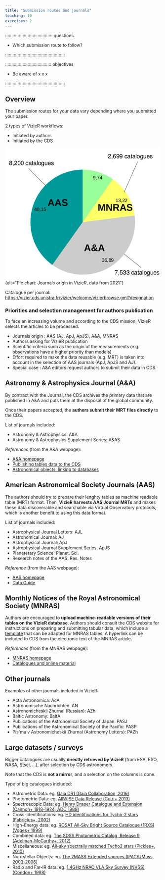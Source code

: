 ```yaml
---
title: "Submission routes and journals"
teaching: 10
exercises: 2
---
```


:::::::::::::::::::::::::::::::::::::: questions 

- Which submission route to follow?

::::::::::::::::::::::::::::::::::::::::::::::::

::::::::::::::::::::::::::::::::::::: objectives

- Be aware of  x x x

::::::::::::::::::::::::::::::::::::::::::::::::



<!--  ----------------------------------------- -->
<!-- 	Intro 					-->
<!--  ----------------------------------------- -->
## Overview

The submission routes for your data vary depending where you submitted your paper.

2 types of VizieR workflows:

- Initiated by authors
- Initiated by the CDS


![Journals origin in VizieR, data from 2021 (**TO BE UPDATED**)](https://raw.githubusercontent.com/cds-astro/a-FAIR-journey-for-astronomical-data/main/episodes/images/journals_origin_on_vizier_from_2021.png){alt="Pie chart: Journals origin in VizieR, data from 2021"}
 

Catalogue per journal: https://vizier.cds.unistra.fr/vizier/welcome/vizierbrowse.gml?designation


### Priorities and selection management for authors publication

To face an increasing volume and according to the CDS mission, VizieR selects the articles to be processed.

- Journals origin : AAS (AJ, ApJ, ApJS), A&A, MNRAS
- Authors asking for VizieR publication
- Scientific criteria such as the origin of the measurements
(e.g. observations have a higher priority than models)
- Effort required to make the data reusable (e.g. MRT) is taken into account in the selection of AAS journals
(ApJ, ApJS and AJ).
- Special case : A&A editors request authors to submit their data in CDS.



<!--  ----------------------------------------- -->
<!-- 		A&A				-->
<!--  ----------------------------------------- -->
## Astronomy & Astrophysics Journal (A&A)

By contract with the Journal, the CDS archives the primary data that are published in A&A and puts them at the disposal of the global community.

Once their papers accepted, the **authors submit their MRT files directly** to the CDS.


List of journals included:

- Astronomy & Astrophysics: A&A
- Astronomy & Astrophysics Supplement Series: A&AS


*References* (from the A&A webpage):

- [A&A homepage][aa-home]
- [Publishing tables data to the CDS][aa-publi-data-cds] 
- [Astronomical objects: linking to databases][aa-astro-objects-link]



<!--  ----------------------------------------- -->
<!-- 		AAS				-->
<!--  ----------------------------------------- -->
## American Astronomical Society Journals (AAS)

The authors should try to prepare their lenghty tables as machine readable table (MRT) format. 
Then, **VizieR harvests AAS Journal MRTs** and makes these data discoverable and searchable via Virtual Observatory protocols, which is another benefit to using this data format.


List of journals included:

- Astrophysical Journal Letters: AJL
- Astronomical Journal: AJ 
- Astrophysical Journal: ApJ
- Astrophysical Journal Supplement Series: ApJS
- Planeterary Science: Planet. Sci.
- Research notes of the AAS: Res. Notes


*Reference* (from the AAS webpage):

- [AAS homepage][aas-home]
- [Data Guide][aas-data-guide]





<!--  ----------------------------------------- -->
<!-- 		MNRAS				-->
<!--  ----------------------------------------- -->
## Monthly Notices of the Royal Astronomical Society (MNRAS)

Authors are encouraged to **upload machine-readable versions of their tables on the VizieR database**.
Authors should consult the CDS website for instructions on preparing and submitting tabular data, which include a [template][vizier-readme-example-aa] that can be adapted for MNRAS tables. A hyperlink can be included to CDS from the electronic text of the MNRAS article.


*References* (from the MNRAS webpage):

- [MNRAS homepage][mnras-home]
- [Catalogues and online material][mnras-publi-data-cds] 



<!--  ----------------------------------------- -->
<!-- 		Other journals			-->
<!--  ----------------------------------------- -->
## Other journals


Examples of other journals included in VizieR:

- Acta Astronomica: AcA
- Astronomische Nachrichten: AN
- Astronomicheskii Zhurnal (Russian): AZh
- Baltic Astronomy: BaltA
- Publications of the Astronomical Society of Japan: PASJ
- Publications of the Astronomical Society of the Pacific: PASP
- Pis'ma v Astronomicheskii Zhurnal (Astronomy Letters): PAZh



<!--  ----------------------------------------- -->
<!-- 		Big surveys			-->
<!--  ----------------------------------------- -->
## Large datasets / surveys 

Bigger catalogues are usually **directly retrieved by VizieR** (from ESA, ESO, NASA, Stsci, …), after selection by CDS astronomers.

Note that the CDS is **not a mirror**, and a selection on the columns is done.

Type of big catalogues included:

- Astrometric Data: eg. [Gaia DR1 (Gaia Collaboration, 2016)][viz-astro-data]
- Photometric Data: eg. [AllWISE Data Release (Cutri+ 2013)][viz-phot-data]
- Spectroscopic Data: eg. [Henry Draper Catalogue and Extension (Cannon+ 1918-1924; ADC 1989)][viz-spectro-data]
- Cross-Identifications: eg. [HD identifications for Tycho-2 stars (Fabricius+, 2002)][viz-cross-data] 
- High-Energy data: eg. [ROSAT All-Sky Bright Source Catalogue (1RXS) (Voges+ 1999)][viz-high-data]
- Combined data: eg. [The SDSS Photometric Catalog, Release 9 (Adelman-McCarthy+, 2012)][viz-comb-data]
- Miscellaneous: eg. [All-sky spectrally matched Tycho2 stars (Pickles+, 2010)][viz-misc-data]
- Non-stellar Objects: eg. [The 2MASS Extended sources (IPAC/UMass, 2003-2006)][viz-non-sto-data]
- Radio and Far-IR data: eg. [1.4GHz NRAO VLA Sky Survey (NVSS) (Condon+ 1998)][viz-radio-data]
  

<!--

SELECT TOP 5 name, popu FROM METAcat
WHERE name LIKE 'V/%'
ORDER BY popu DESC;

==> http://tapvizier.cds.unistra.fr/adql/
-->



<!--  ----------------------------------------- -->
<!-- 		Link references			-->
<!--  ----------------------------------------- -->
[aa-home]: https://www.aanda.org/
[aa-publi-data-cds]: https://www.aanda.org/for-authors/latex-issues/tables
[aa-astro-objects-link]: https://www.aanda.org/for-authors/latex-issues/astronomical-objects-linking-to-databases
<!-- -->
[aas-home]: https://journals.aas.org/
[aas-data-guide]: https://journals.aas.org/data-guide/
<!-- -->
[mnras-home]: https://academic.oup.com/mnras
[mnras-publi-data-cds]: https://academic.oup.com/mnras/pages/General_Instructions#2.7%20Catalogues%20and%20online-only%20material
<!-- -->
[vizier-cat-2-description]: https://vizier.cds.unistra.fr/vizier/catstd/catstd-2.htx
[vizier-cat-32-units]: https://vizier.cds.unistra.fr/vizier/catstd/catstd-3.2.htx
[vizier-cat-33-labels]: https://vizier.cds.unistra.fr/vizier/catstd/catstd-3.3.htx
[vizier-cat-34-optional]: https://vizier.cds.unistra.fr/vizier/catstd/catstd-3.4.htx
[vizier-cat-35-lengthy]: https://vizier.cds.unistra.fr/vizier/catstd/catstd-3.5.htx
[vizier-cdspyreadme]: https://github.com/cds-astro/cds.pyreadme/
[vizier-fits-validator]: https://cdsarc.cds.unistra.fr/vizier.submit/fitsvalidator.html
[vizier-ftp-cats]: http://cdsarc.cds.unistra.fr/ftp/cats/
[vizier-publi-data-home]: https://vizier.cds.unistra.fr/vizier/submit.htx
[vizier-publi-notes-help]: https://cdsarc.cds.unistra.fr/vizier.submit/publication-notes.html
[vizier-readme-std]: https://vizier.cds.unistra.fr/vizier/catstd/catstd-3.1.htx
[vizier-readme-example]: https://cdsarc.cds.unistra.fr/ftp/cats/J/A+A/382/389/ReadMe
[vizier-readme-example-aa]: http://cdsarc.u-strasbg.fr/ftp/cats/J/A+A/ReadMe.txt
[vizier-submit-login]: https://cdsarc.cds.unistra.fr/vizier.submit/index.html
[vizier-submit-data-help]: https://cdsarc.cds.unistra.fr/vizier.submit/help.html
[vizier-submit-old]: http://cdsarc.u-strasbg.fr/viz-bin/Submit
<!-- -->
[viz-astro-data]: https://vizier.cfa.harvard.edu/viz-bin/VizieR?-source=I/337
[viz-phot-data]: https://vizier.cfa.harvard.edu/viz-bin/VizieR?-source=II/328
[viz-spectro-data]: https://vizier.cfa.harvard.edu/viz-bin/VizieR?-source=III/135A
[viz-cross-data]: https://vizier.cfa.harvard.edu/viz-bin/VizieR?-source=IV/25
[viz-high-data]: https://vizier.cfa.harvard.edu/viz-bin/VizieR?-source=IX/10A
[viz-comb-data]: https://vizier.cfa.harvard.edu/viz-bin/VizieR?-source=V/139
[viz-misc-data]: https://vizier.cfa.harvard.edu/viz-bin/VizieR?-source=VI/135
[viz-non-sto-data]: https://vizier.cfa.harvard.edu/viz-bin/VizieR?-source=VII/233 
[viz-radio-data]: https://vizier.cfa.harvard.edu/viz-bin/VizieR?-source=VIII/65 
